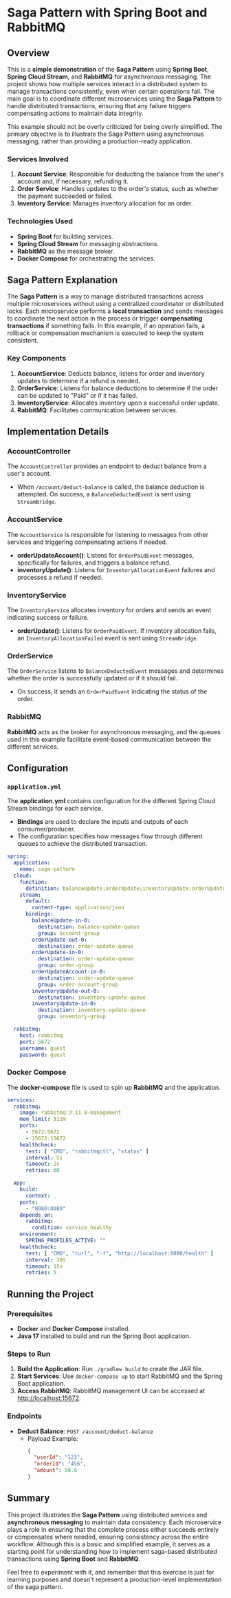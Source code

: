 # Saga Pattern with Spring Boot and RabbitMQ

## Overview

This is a **simple demonstration** of the **Saga Pattern** using **Spring Boot**, **Spring Cloud Stream**, and **RabbitMQ** for asynchronous messaging. The project shows how multiple services interact in a distributed system to manage transactions consistently, even when certain operations fail. The main goal is to coordinate different microservices using the **Saga Pattern** to handle distributed transactions, ensuring that any failure triggers compensating actions to maintain data integrity.

This example should not be overly criticized for being overly simplified. The primary objective is to illustrate the Saga Pattern using asynchronous messaging, rather than providing a production-ready application.

### Services Involved

1. **Account Service**: Responsible for deducting the balance from the user's account and, if necessary, refunding it.
2. **Order Service**: Handles updates to the order's status, such as whether the payment succeeded or failed.
3. **Inventory Service**: Manages inventory allocation for an order.

### Technologies Used
- **Spring Boot** for building services.
- **Spring Cloud Stream** for messaging abstractions.
- **RabbitMQ** as the message broker.
- **Docker Compose** for orchestrating the services.

## Saga Pattern Explanation
The **Saga Pattern** is a way to manage distributed transactions across multiple microservices without using a centralized coordinator or distributed locks. Each microservice performs a **local transaction** and sends messages to coordinate the next action in the process or trigger **compensating transactions** if something fails. In this example, if an operation fails, a rollback or compensation mechanism is executed to keep the system consistent.

### Key Components
1. **AccountService**: Deducts balance, listens for order and inventory updates to determine if a refund is needed.
2. **OrderService**: Listens for balance deductions to determine if the order can be updated to "Paid" or if it has failed.
3. **InventoryService**: Allocates inventory upon a successful order update.
4. **RabbitMQ**: Facilitates communication between services.

## Implementation Details
### AccountController
The `AccountController` provides an endpoint to deduct balance from a user's account.
- When `/account/deduct-balance` is called, the balance deduction is attempted. On success, a `BalanceDeductedEvent` is sent using `StreamBridge`.

### AccountService
The `AccountService` is responsible for listening to messages from other services and triggering compensating actions if needed.
- **orderUpdateAccount()**: Listens for `OrderPaidEvent` messages, specifically for failures, and triggers a balance refund.
- **inventoryUpdate()**: Listens for `InventoryAllocationEvent` failures and processes a refund if needed.

### InventoryService
The `InventoryService` allocates inventory for orders and sends an event indicating success or failure.
- **orderUpdate()**: Listens for `OrderPaidEvent`. If inventory allocation fails, an `InventoryAllocationFailed` event is sent using `StreamBridge`.

### OrderService
The `OrderService` listens to `BalanceDeductedEvent` messages and determines whether the order is successfully updated or if it should fail.
- On success, it sends an `OrderPaidEvent` indicating the status of the order.

### RabbitMQ
**RabbitMQ** acts as the broker for asynchronous messaging, and the queues used in this example facilitate event-based communication between the different services.

## Configuration
### `application.yml`
The **application.yml** contains configuration for the different Spring Cloud Stream bindings for each service.
- **Bindings** are used to declare the inputs and outputs of each consumer/producer.
- The configuration specifies how messages flow through different queues to achieve the distributed transaction.

```yaml
spring:
  application:
    name: saga-pattern
  cloud:
    function:
      definition: balanceUpdate;orderUpdate;inventoryUpdate;orderUpdateAccount
    stream:
      default:
        content-type: application/json
      bindings:
        balanceUpdate-in-0:
          destination: balance-update-queue
          group: account-group
        orderUpdate-out-0:
          destination: order-update-queue
        orderUpdate-in-0:
          destination: order-update-queue
          group: order-group
        orderUpdateAccount-in-0:
          destination: order-update-queue
          group: order-account-group
        inventoryUpdate-out-0:
          destination: inventory-update-queue
        inventoryUpdate-in-0:
          destination: inventory-update-queue
          group: inventory-group

  rabbitmq:
    host: rabbitmq
    port: 5672
    username: guest
    password: guest
```
### Docker Compose
The **docker-compose** file is used to spin up **RabbitMQ** and the application.

```yaml
services:
  rabbitmq:
    image: rabbitmq:3.11.8-management
    mem_limit: 512m
    ports:
      - 5672:5672
      - 15672:15672
    healthcheck:
      test: [ "CMD", "rabbitmqctl", "status" ]
      interval: 5s
      timeout: 2s
      retries: 60

  app:
    build:
      context: .
    ports:
      - "8080:8080"
    depends_on:
      rabbitmq:
        condition: service_healthy
    environment:
      SPRING_PROFILES_ACTIVE: ""
    healthcheck:
      test: [ "CMD", "curl", "-f", "http://localhost:8080/health" ]
      interval: 30s
      timeout: 15s
      retries: 5
```

## Running the Project
### Prerequisites
- **Docker** and **Docker Compose** installed.
- **Java 17** installed to build and run the Spring Boot application.

### Steps to Run
1. **Build the Application**: Run `./gradlew build` to create the JAR file.
2. **Start Services**: Use `docker-compose up` to start RabbitMQ and the Spring Boot application.
3. **Access RabbitMQ**: RabbitMQ management UI can be accessed at [http://localhost:15672](http://localhost:15672).

### Endpoints
- **Deduct Balance**: `POST /account/deduct-balance`
    - Payload Example:
      ```json
      {
        "userId": "123",
        "orderId": "456",
        "amount": 50.0
      }
      ```

## Summary
This project illustrates the **Saga Pattern** using distributed services and **asynchronous messaging** to maintain data consistency. Each microservice plays a role in ensuring that the complete process either succeeds entirely or compensates where needed, ensuring consistency across the entire workflow. Although this is a basic and simplified example, it serves as a starting point for understanding how to implement saga-based distributed transactions using **Spring Boot** and **RabbitMQ**.

Feel free to experiment with it, and remember that this exercise is just for learning purposes and doesn't represent a production-level implementation of the saga pattern.


